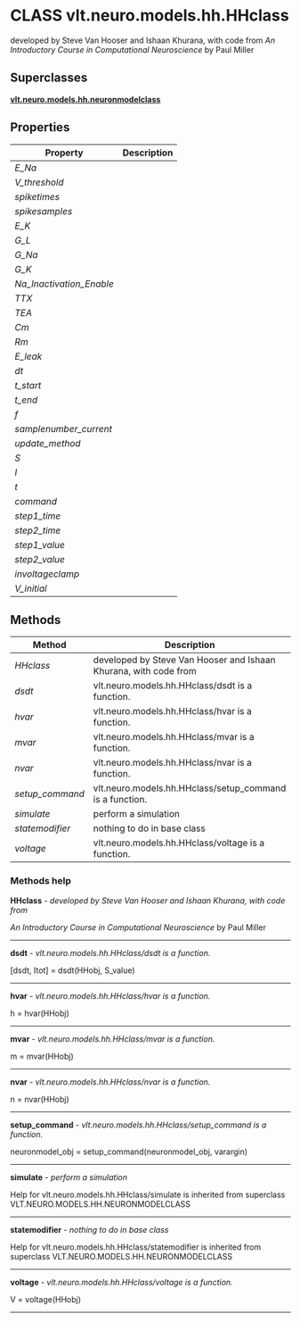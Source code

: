 # CLASS vlt.neuro.models.hh.HHclass

  developed by Steve Van Hooser and Ishaan Khurana, with code from 
  _An Introductory Course in Computational Neuroscience_ by Paul Miller

## Superclasses
**[vlt.neuro.models.hh.neuronmodelclass](neuronmodelclass.m.md)**

## Properties

| Property | Description |
| --- | --- |
| *E_Na* |  |
| *V_threshold* |  |
| *spiketimes* |  |
| *spikesamples* |  |
| *E_K* |  |
| *G_L* |  |
| *G_Na* |  |
| *G_K* |  |
| *Na_Inactivation_Enable* |  |
| *TTX* |  |
| *TEA* |  |
| *Cm* |  |
| *Rm* |  |
| *E_leak* |  |
| *dt* |  |
| *t_start* |  |
| *t_end* |  |
| *f* |  |
| *samplenumber_current* |  |
| *update_method* |  |
| *S* |  |
| *I* |  |
| *t* |  |
| *command* |  |
| *step1_time* |  |
| *step2_time* |  |
| *step1_value* |  |
| *step2_value* |  |
| *involtageclamp* |  |
| *V_initial* |  |


## Methods 

| Method | Description |
| --- | --- |
| *HHclass* | developed by Steve Van Hooser and Ishaan Khurana, with code from |
| *dsdt* | vlt.neuro.models.hh.HHclass/dsdt is a function. |
| *hvar* | vlt.neuro.models.hh.HHclass/hvar is a function. |
| *mvar* | vlt.neuro.models.hh.HHclass/mvar is a function. |
| *nvar* | vlt.neuro.models.hh.HHclass/nvar is a function. |
| *setup_command* | vlt.neuro.models.hh.HHclass/setup_command is a function. |
| *simulate* | perform a simulation |
| *statemodifier* | nothing to do in base class |
| *voltage* | vlt.neuro.models.hh.HHclass/voltage is a function. |


### Methods help 

**HHclass** - *developed by Steve Van Hooser and Ishaan Khurana, with code from*

_An Introductory Course in Computational Neuroscience_ by Paul Miller


---

**dsdt** - *vlt.neuro.models.hh.HHclass/dsdt is a function.*

[dsdt, Itot] = dsdt(HHobj, S_value)


---

**hvar** - *vlt.neuro.models.hh.HHclass/hvar is a function.*

h = hvar(HHobj)


---

**mvar** - *vlt.neuro.models.hh.HHclass/mvar is a function.*

m = mvar(HHobj)


---

**nvar** - *vlt.neuro.models.hh.HHclass/nvar is a function.*

n = nvar(HHobj)


---

**setup_command** - *vlt.neuro.models.hh.HHclass/setup_command is a function.*

neuronmodel_obj = setup_command(neuronmodel_obj, varargin)


---

**simulate** - *perform a simulation*

Help for vlt.neuro.models.hh.HHclass/simulate is inherited from superclass VLT.NEURO.MODELS.HH.NEURONMODELCLASS


---

**statemodifier** - *nothing to do in base class*

Help for vlt.neuro.models.hh.HHclass/statemodifier is inherited from superclass VLT.NEURO.MODELS.HH.NEURONMODELCLASS


---

**voltage** - *vlt.neuro.models.hh.HHclass/voltage is a function.*

V = voltage(HHobj)


---

